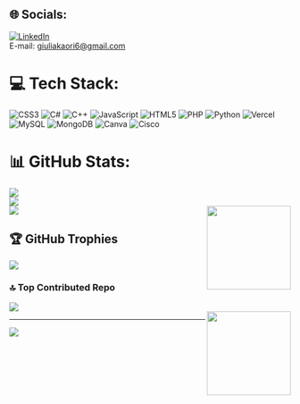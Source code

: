

## 🌐 Socials:
[![LinkedIn](https://img.shields.io/badge/LinkedIn-%230077B5.svg?logo=linkedin&logoColor=white)](https://www.linkedin.com/in/giulia-kaori-nakamashi-6818a226a/) <br/>
E-mail: giuliakaori6@gmail.com

# 💻 Tech Stack:
![CSS3](https://img.shields.io/badge/css3-%231572B6.svg?style=for-the-badge&logo=css3&logoColor=white) ![C#](https://img.shields.io/badge/c%23-%23239120.svg?style=for-the-badge&logo=csharp&logoColor=white) ![C++](https://img.shields.io/badge/c++-%2300599C.svg?style=for-the-badge&logo=c%2B%2B&logoColor=white) ![JavaScript](https://img.shields.io/badge/javascript-%23323330.svg?style=for-the-badge&logo=javascript&logoColor=%23F7DF1E) ![HTML5](https://img.shields.io/badge/html5-%23E34F26.svg?style=for-the-badge&logo=html5&logoColor=white) ![PHP](https://img.shields.io/badge/php-%23777BB4.svg?style=for-the-badge&logo=php&logoColor=white) ![Python](https://img.shields.io/badge/python-3670A0?style=for-the-badge&logo=python&logoColor=ffdd54) ![Vercel](https://img.shields.io/badge/vercel-%23000000.svg?style=for-the-badge&logo=vercel&logoColor=white) ![MySQL](https://img.shields.io/badge/mysql-4479A1.svg?style=for-the-badge&logo=mysql&logoColor=white) ![MongoDB](https://img.shields.io/badge/MongoDB-%234ea94b.svg?style=for-the-badge&logo=mongodb&logoColor=white) ![Canva](https://img.shields.io/badge/Canva-%2300C4CC.svg?style=for-the-badge&logo=Canva&logoColor=white) ![Cisco](https://img.shields.io/badge/cisco-%23049fd9.svg?style=for-the-badge&logo=cisco&logoColor=black)


# 📊 GitHub Stats:
![](https://github-readme-stats.vercel.app/api?username=giuliakaori&theme=dark&hide_border=false&include_all_commits=false&count_private=false)<br/>
![](https://github-readme-streak-stats.herokuapp.com/?user=giuliakaori&theme=dark&hide_border=false)<br/> 
![](https://github-readme-stats.vercel.app/api/top-langs/?username=giuliakaori&theme=dark&hide_border=false&include_all_commits=false&count_private=false&layout=compact)
<img align="right" height="150" src="https://media3.giphy.com/media/v1.Y2lkPTc5MGI3NjExNXIxemljZDB1YnEwaGdlNW9hbTZqNTY0N2lvcW5heXduMXFuNWdkYSZlcD12MV9pbnRlcm5hbF9naWZfYnlfaWQmY3Q9Zw/A06UFEx8jxEwU/giphy.webp"  />


## 🏆 GitHub Trophies
![](https://github-profile-trophy.vercel.app/?username=giuliakaori&theme=radical&no-frame=false&no-bg=true&margin-w=4)

### 🔝 Top Contributed Repo
![](https://github-contributor-stats.vercel.app/api?username=giuliakaori&limit=5&theme=dark&combine_all_yearly_contributions=true) <br/>
<img align="right" height="150" src="https://i.imgflip.com/65efzo.gif"  />

---
[![](https://visitcount.itsvg.in/api?id=giuliakaori&icon=0&color=0)](https://visitcount.itsvg.in)

<!-- Proudly created with GPRM ( https://gprm.itsvg.in ) -->
